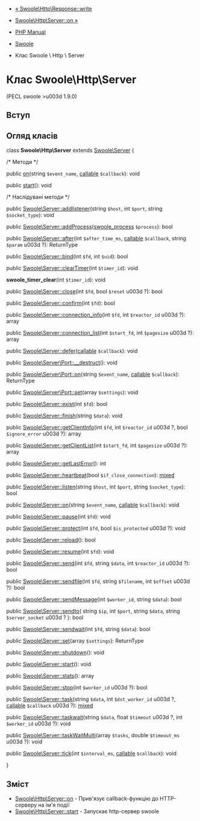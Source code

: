 - [« Swoole\Http\Response::write](swoole-http-response.write.md)
- [Swoole\Http\Server::on »](swoole-http-server.on.md)

- [PHP Manual](index.md)
- [Swoole](book.swoole.md)
- Клас Swoole \ Http \ Server

# Клас Swoole\Http\Server

(PECL swoole \>u003d 1.9.0)

## Вступ

## Огляд класів

class **Swoole\Http\Server** extends
[Swoole\Server](class.swoole-server.md) {

/\* Методи \*/

public [on](swoole-http-server.on.md)(string `$event_name`,
[callable](language.types.callable.md) `$callback`): void

public [start](swoole-http-server.start.md)(): void

/\* Наслідувані методи \*/

public
[Swoole\Server::addlistener](swoole-server.addlistener.md)(string
`$host`, int `$port`, string `$socket_type`): void

public
[Swoole\Server::addProcess](swoole-server.addprocess.md)([swoole_process](class.swoole-process.md)
`$process`): bool

public [Swoole\Server::after](swoole-server.after.md)(int
`$after_time_ms`, [callable](language.types.callable.md) `$callback`,
string `$param` u003d ?): ReturnType

public [Swoole\Server::bind](swoole-server.bind.md)(int `$fd`, int
`$uid`): bool

public [Swoole\Server::clearTimer](swoole-server.cleartimer.md)(int
`$timer_id`): void

**swoole_timer_clear**(int `$timer_id`): void

public [Swoole\Server::close](swoole-server.close.md)(int `$fd`, bool
`$reset` u003d ?): bool

public [Swoole\Server::confirm](swoole-server.confirm.md)(int `$fd`):
bool

public
[Swoole\Server::connection_info](swoole-server.connection-info.md)(int
`$fd`, int `$reactor_id` u003d ?): array

public
[Swoole\Server::connection_list](swoole-server.connection-list.md)(int
`$start_fd`, int `$pagesize` u003d ?): array

public
[Swoole\Server::defer](swoole-server.defer.md)([callable](language.types.callable.md)
`$callback`): void

public
[Swoole\Server\Port::\_\_destruct](swoole-server-port.destruct.md)():
void

public [Swoole\Server\Port::on](swoole-server-port.on.md)(string
`$event_name`, [callable](language.types.callable.md) `$callback`):
ReturnType

public [Swoole\Server\Port::set](swoole-server-port.set.md)(array
`$settings`): void

public [Swoole\Server::exist](swoole-server.exist.md)(int `$fd`): bool

public [Swoole\Server::finish](swoole-server.finish.md)(string
`$data`): void

public
[Swoole\Server::getClientInfo](swoole-server.getclientinfo.md)(int
`$fd`, int `$reactor_id` u003d ?, bool `$ignore_error` u003d ?): array

public
[Swoole\Server::getClientList](swoole-server.getclientlist.md)(int
`$start_fd`, int `$pagesize` u003d ?): array

public [Swoole\Server::getLastError](swoole-server.getlasterror.md)():
int

public [Swoole\Server::heartbeat](swoole-server.heartbeat.md)(bool
`$if_close_connection`):
[mixed](language.types.declarations.md#language.types.declarations.mixed)

public [Swoole\Server::listen](swoole-server.listen.md)(string
`$host`, int `$port`, string `$socket_type`): bool

public [Swoole\Server::on](swoole-server.on.md)(string `$event_name`,
[callable](language.types.callable.md) `$callback`): void

public [Swoole\Server::pause](swoole-server.pause.md)(int `$fd`): void

public [Swoole\Server::protect](swoole-server.protect.md)(int `$fd`,
bool `$is_protected` u003d ?): void

public [Swoole\Server::reload](swoole-server.reload.md)(): bool

public [Swoole\Server::resume](swoole-server.resume.md)(int `$fd`):
void

public [Swoole\Server::send](swoole-server.send.md)(int `$fd`, string
`$data`, int `$reactor_id` u003d ?): bool

public [Swoole\Server::sendfile](swoole-server.sendfile.md)(int `$fd`,
string `$filename`, int `$offset` u003d ?): bool

public [Swoole\Server::sendMessage](swoole-server.sendmessage.md)(int
`$worker_id`, string `$data`): bool

public [Swoole\Server::sendto](swoole-server.sendto.md)(
string `$ip`,
int `$port`,
string `$data`,
string `$server_socket` u003d ?
): bool

public [Swoole\Server::sendwait](swoole-server.sendwait.md)(int `$fd`,
string `$data`): bool

public [Swoole\Server::set](swoole-server.set.md)(array `$settings`):
ReturnType

public [Swoole\Server::shutdown](swoole-server.shutdown.md)(): void

public [Swoole\Server::start](swoole-server.start.md)(): void

public [Swoole\Server::stats](swoole-server.stats.md)(): array

public [Swoole\Server::stop](swoole-server.stop.md)(int `$worker_id` u003d
?): bool

public [Swoole\Server::task](swoole-server.task.md)(string `$data`,
int `$dst_worker_id` u003d ?, [callable](language.types.callable.md)
`$callback` u003d ?):
[mixed](language.types.declarations.md#language.types.declarations.mixed)

public [Swoole\Server::taskwait](swoole-server.taskwait.md)(string
`$data`, float `$timeout` u003d ?, int `$worker_id` u003d ?): void

public
[Swoole\Server::taskWaitMulti](swoole-server.taskwaitmulti.md)(array
`$tasks`, double `$timeout_ms` u003d ?): void

public [Swoole\Server::tick](swoole-server.tick.md)(int
`$interval_ms`, [callable](language.types.callable.md) `$callback`):
void

}

## Зміст

- [Swoole\Http\Server::on](swoole-http-server.on.md) - Прив'язує
callback-функцію до HTTP-серверу на ім'я події
- [Swoole\Http\Server::start](swoole-http-server.start.md) -
Запускає http-сервер swoole
